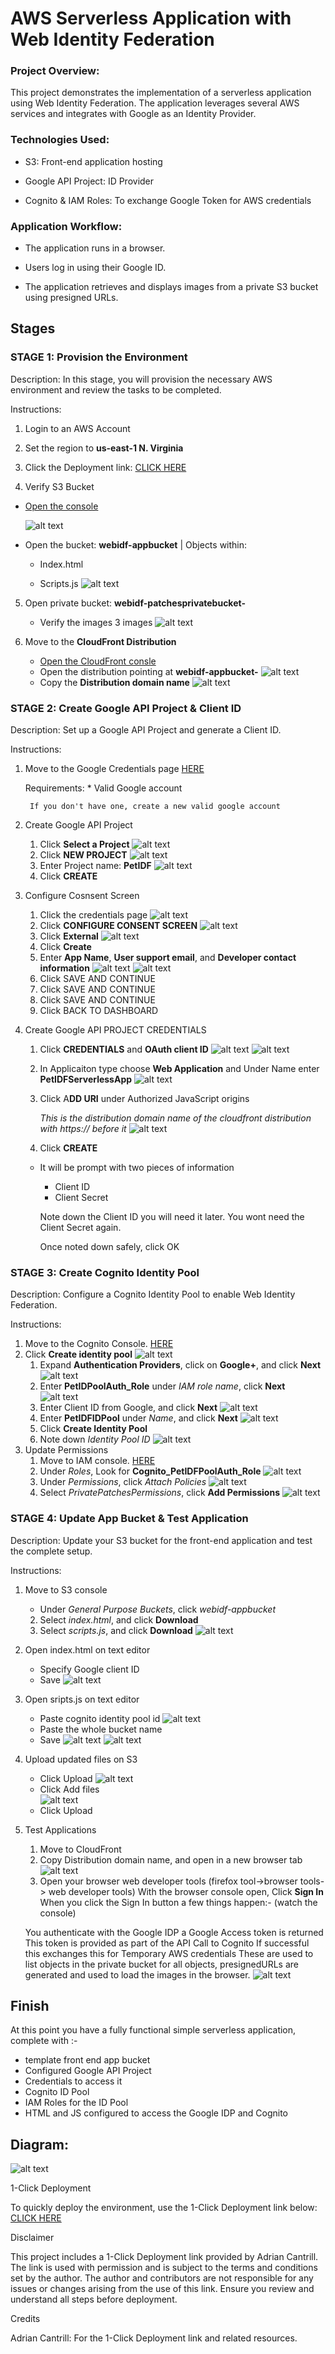 # AWS Serverless Application with Web Identity Federation

### Project Overview:

This project demonstrates the implementation of a serverless application using Web Identity Federation. The application leverages several AWS services and integrates with Google as an Identity Provider.

### Technologies Used:

* S3: Front-end application hosting

* Google API Project: ID Provider

* Cognito & IAM Roles: To exchange Google Token for AWS credentials

### Application Workflow: 

* The application runs in a browser.

* Users log in using their Google ID.

* The application retrieves and displays images from a private S3 bucket using presigned URLs.

## Stages

### STAGE 1: Provision the Environment

Description:
In this stage, you will provision the necessary AWS environment and review the tasks to be completed.

Instructions:

1. Login to an AWS Account

2. Set the region to **us-east-1 N. Virginia**

3. Click the Deployment link: [CLICK HERE](https://learn-cantrill-labs.s3.amazonaws.com/aws-cognito-web-identity-federation/WEBIDF.yaml)

4. Verify S3 Bucket

*  [Open the console](https://s3.console.aws.amazon.com/s3/home?region=us-east-1)

    ![alt text](images/Stage1-1.png)
* Open the bucket: **webidf-appbucket** | Objects within:

    * Index.html

    * Scripts.js
    ![alt text](images/Stage1-2.png)

5. Open private bucket: **webidf-patchesprivatebucket-**
    * Verify the images 3 images
![alt text](images/image-2.png)

6. Move to the **CloudFront Distribution**

    * [Open the CloudFront consle](https://us-east-1.console.aws.amazon.com/cloudfront/v3/home?region=us-east-1#/distributions)
    *  Open the distribution pointing at **webidf-appbucket-**
    ![alt text](images/image-3.png)
    * Copy the **Distribution domain name**
    ![alt text](images/image-6.png)



### STAGE 2: Create Google API Project & Client ID

Description:
Set up a Google API Project and generate a Client ID.

Instructions:

1. Move to the Google Credentials page [HERE](https://console.developers.google.com/apis/credentials)

    Requirements: 
        * Valid Google account

        If you don't have one, create a new valid google account
2. Create Google API Project

    1. Click **Select a Project** ![alt text](images/image-8.png)
    2. Click **NEW PROJECT**
    ![alt text](images/image-9.png)
    3. Enter Project name: **PetIDF**
    ![alt text](images/image-10.png)
    4. Click **CREATE**


3. Configure Cosnsent Screen
    1. Click the credentials page 
    ![alt text](images/image-11.png)
    1. Click **CONFIGURE CONSENT SCREEN**
    ![alt text](images/image-12.png)
    2. Click **External** 
    ![alt text](images/image-13.png)
    3. Click **Create**
    4. Enter **App Name**, **User support email**, and **Developer contact information**
    ![alt text](images/image-14.png)
    ![alt text](images/image-15.png)
    5. Click SAVE AND CONTINUE
    6. Click SAVE AND CONTINUE
    7. Click SAVE AND CONTINUE
    8. Click BACK TO DASHBOARD


4. Create Google API PROJECT CREDENTIALS

    1. Click **CREDENTIALS** and **OAuth client ID** ![alt text](images/image-7.png)
    ![alt text](images/image-5.png)
    2. In Applicaiton type choose **Web Application** and  Under Name enter **PetIDFServerlessApp**
    ![alt text](images/image-16.png)
    3.  Click A**DD URI** under Authorized JavaScript origins 
    
        *This is the distribution domain name of the cloudfront distribution with https:// before it*
    ![alt text](images/image-17.png)
    4. Click **CREATE** 
    * It will be prompt with two pieces of information

        * Client ID
        * Client Secret

        Note down the Client ID you will need it later. 
        You wont need the Client Secret again.
        
        Once noted down safely, click OK 

### STAGE 3: Create Cognito Identity Pool

Description:
Configure a Cognito Identity Pool to enable Web Identity Federation.

Instructions:

1.  Move to the Cognito Console. [HERE](https://console.aws.amazon.com/cognito/home?region=us-east-1#)
2. Click **Create identity pool**
![alt text](images/image-18.png)
    1. Expand **Authentication Providers**, click on **Google+**, and click **Next**
    ![alt text](images/image-19.png)
    2. Enter **PetIDPoolAuth_Role** under *IAM role name*, click **Next**
    ![alt text](images/image-22.png)
    3. Enter Client ID from Google, and click **Next**
    ![alt text](images/image-23.png)
    4. Enter **PetIDFIDPool** under *Name*, and click **Next**
    ![alt text](images/image-24.png)
    5. Click **Create Identity Pool**
    6. Note down *Identity Pool ID*
    ![alt text](images/image-25.png)
3. Update Permissions
    1. Move to IAM console. [HERE](https://console.aws.amazon.com/iam/home?region=us-east-1#/home)
    2. Under *Roles*, Look for **Cognito_PetIDFPoolAuth_Role**
    ![alt text](images/image-26.png)
    3. Under *Permissions*, click *Attach Policies*
    ![alt text](images/image-27.png)
    4. Select *PrivatePatchesPermissions*, click **Add Permissions**
    ![alt text](images/image-28.png)



### STAGE 4: Update App Bucket & Test Application

Description:
Update your S3 bucket for the front-end application and test the complete setup.

Instructions:

1. Move to S3 console
    * Under *General Purpose Buckets*, click *webidf-appbucket*
    2. Select *index.html*, and click **Download**
    3. Select *scripts.js*, and click **Download**
    ![alt text](images/image-29.png)


2. Open index.html on text editor   
    * Specify Google client ID
    * Save
    ![alt text](images/image-30.png) 

3. Open sripts.js on text editor   
    * Paste cognito identity pool id
    ![alt text](images/image-31.png) 
    * Paste the whole bucket name
    * Save
    ![alt text](images/image-33.png)
    ![alt text](images/image-32.png)

4. Upload updated files on S3
    * Click Upload
    ![alt text](images/image-34.png)  
    * Click Add files  
    ![alt text](images/image-35.png)
    * Click Upload

5. Test Applications
    1. Move to CloudFront
    2. Copy Distribution domain name, and open in a new browser tab
    ![alt text](images/image-36.png)
    3. Open your browser web developer tools (firefox tool->browser tools-> web developer tools)
    With the browser console open, Click **Sign In**
    When you click the Sign In button a few things happen:- (watch the console)

    You authenticate with the Google IDP
    a Google Access token is returned
    This token is provided as part of the API Call to Cognito
    If successful this exchanges this for Temporary AWS credentials
    These are used to list objects in the private bucket
    for all objects, presignedURLs are generated and used to load the images in the browser.
    ![alt text](images/image-38.png)


## Finish

At this point you have a fully functional simple serverless application, complete with :-

* template front end app bucket
* Configured Google API Project
* Credentials to access it
* Cognito ID Pool
* IAM Roles for the ID Pool
* HTML and JS configured to access the Google IDP and Cognito



## Diagram:
![alt text](images/image-39.png)





1-Click Deployment

To quickly deploy the environment, use the 1-Click Deployment link below:
[CLICK HERE](https://learn-cantrill-labs.s3.amazonaws.com/aws-cognito-web-identity-federation/WEBIDF.yaml)

Disclaimer

This project includes a 1-Click Deployment link provided by Adrian Cantrill. The link is used with permission and is subject to the terms and conditions set by the author. The author and contributors are not responsible for any issues or changes arising from the use of this link. Ensure you review and understand all steps before deployment.

Credits

Adrian Cantrill: For the 1-Click Deployment link and related resources.